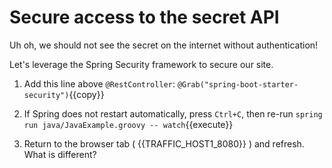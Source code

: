 # Secure access to the secret API

Uh oh, we should not see the secret on the internet without authentication!

Let's leverage the Spring Security framework to secure our site.

1. Add this line above `@RestController`:
    `@Grab("spring-boot-starter-security")`{{copy}}

1. If Spring does not restart automatically, press `Ctrl+C`, then re-run `spring run java/JavaExample.groovy -- watch`{{execute}}

2. Return to the browser tab ( {{TRAFFIC_HOST1_8080}} ) and refresh. What is different?
